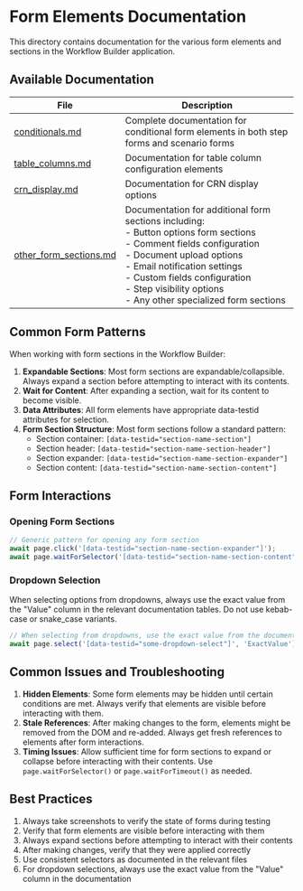 # Form Elements Documentation

This directory contains documentation for the various form elements and sections in the Workflow Builder application.

## Available Documentation

| File | Description |
|------|-------------|
| [conditionals.md](./conditionals.md) | Complete documentation for conditional form elements in both step forms and scenario forms |
| [table_columns.md](./table_columns.md) | Documentation for table column configuration elements |
| [crn_display.md](./crn_display.md) | Documentation for CRN display options |
| [other_form_sections.md](./other_form_sections.md) | Documentation for additional form sections including: <br>- Button options form sections<br>- Comment fields configuration<br>- Document upload options<br>- Email notification settings<br>- Custom fields configuration<br>- Step visibility options<br>- Any other specialized form sections |

## Common Form Patterns

When working with form sections in the Workflow Builder:

1. **Expandable Sections**: Most form sections are expandable/collapsible. Always expand a section before attempting to interact with its contents.
2. **Wait for Content**: After expanding a section, wait for its content to become visible.
3. **Data Attributes**: All form elements have appropriate data-testid attributes for selection.
4. **Form Section Structure**: Most form sections follow a standard pattern:
   - Section container: `[data-testid="section-name-section"]`
   - Section header: `[data-testid="section-name-section-header"]`
   - Section expander: `[data-testid="section-name-section-expander"]`
   - Section content: `[data-testid="section-name-section-content"]`

## Form Interactions

### Opening Form Sections
```javascript
// Generic pattern for opening any form section
await page.click('[data-testid="section-name-section-expander"]');
await page.waitForSelector('[data-testid="section-name-section-content"]');
```

### Dropdown Selection

When selecting options from dropdowns, always use the exact value from the "Value" column in the relevant documentation tables. Do not use kebab-case or snake_case variants.

```javascript
// When selecting from dropdowns, use the exact value from the documentation
await page.select('[data-testid="some-dropdown-select"]', 'ExactValue');
```

## Common Issues and Troubleshooting

1. **Hidden Elements**: Some form elements may be hidden until certain conditions are met. Always verify that elements are visible before interacting with them.
2. **Stale References**: After making changes to the form, elements might be removed from the DOM and re-added. Always get fresh references to elements after form interactions.
3. **Timing Issues**: Allow sufficient time for form sections to expand or collapse before interacting with their contents. Use `page.waitForSelector()` or `page.waitForTimeout()` as needed.

## Best Practices

1. Always take screenshots to verify the state of forms during testing
2. Verify that form elements are visible before interacting with them
3. Always expand sections before attempting to interact with their contents
4. After making changes, verify that they were applied correctly
5. Use consistent selectors as documented in the relevant files
6. For dropdown selections, always use the exact value from the "Value" column in the documentation

